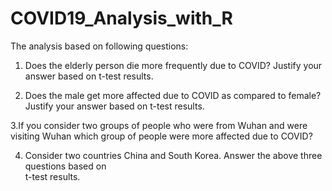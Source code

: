 # COVID19_Analysis_with_R  


The analysis based on following questions:  

1. Does the elderly person die more frequently due to COVID? Justify your answer based on t-test results.  

2. Does the male get more affected due to COVID as compared to female? Justify your answer based on t-test results.  

3.If you consider two groups of people who were from Wuhan and were visiting Wuhan which group of people were more affected due to COVID?  

4. Consider two countries China and South Korea. Answer the above three questions based on  
t-test results.  
